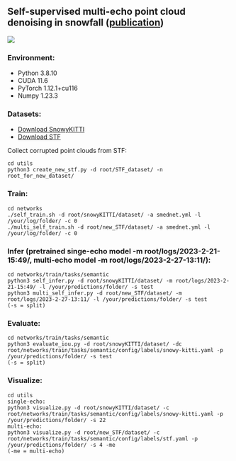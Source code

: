 ## Self-supervised multi-echo point cloud denoising in snowfall ([publication](https://pdf.sciencedirectassets.com/271524/1-s2.0-S0167865524X00082/1-s2.0-S0167865524002101/main.pdf?X-Amz-Security-Token=IQoJb3JpZ2luX2VjEDYaCXVzLWVhc3QtMSJGMEQCIBYCrPVWgpibboWX7wsxQI%2FeuixkS6KKrXJfu514mla3AiBrPvOMRWtBPMHPqurA7iPtYl83mlv2ezI1zK%2FFOPCT0Cq8BQj%2F%2F%2F%2F%2F%2F%2F%2F%2F%2F%2F8BEAUaDDA1OTAwMzU0Njg2NSIMUGwxzBy6Z4%2FTK5%2ByKpAFyf9zziIog5h31NdRQdodO%2Fcyvcm9tvfrXvM7R9k7aFC2CTgEDlJGgxJZrsr17otBe8txPh6IeoG%2B0S%2B7WLXkdBwQLSHZH1u0xUiL8qbp8RfUOVeyXW5f%2FTOcvuxkTfaFdJctIVr6zjt7HcymoDnGyFTKm2JpCE4ltAOskbQ7XgXkcSc89zhwbH87TgumGlkW5In4rRlIhMFeyjRX4vuwy2AGs0A21XyzhiswI40rmQrVYEjgYxvHijcrnPiXUD2leW4yxaVik8JWl6KGMzbHh5EE4OxXtMiVV4APzYRJB3z5Qh%2FpZhLLEKSneVSkEJArc6%2B3e25jFBizZ6r3uG%2FCiYa89ZrzntoD%2B1uhOYcOdiYikwUhnkFpT2H%2Fvr%2B4S7f4XzUMAqG4frNtQcMyKWzAYTXKEX%2B3j0UUz%2F1lfn2t%2FdkqDmOBE9pELFC1M%2FCRuj%2BYkh73nO1lMpMSs0yytXjqdzP8PUEbsTAnjb3Auf3w89yRrEHZP2rHfyH0GNaC3wQ2xUHzUgSdh5GCP24LRcoQihhmRL0YZRPD49ZFViB0idiL2pAN1lGpt%2BnK%2BbwT9aJo2aRDDtsbRuHgW3iWiPmUaq4ydy0U%2Fypii6ITVA3AoE6mPC2eiZeOeKRUYSsT3DwLhLYTpy%2B8vXjyISdq1NXbKm4xtWT5NWV8ev11YM4IQmUK1cf22a2rhZmk81u3FXPAJ4lx%2BdGOMsWY%2F8RS8bgRgBEPtwOHv0kW8mCwJg8gNgBMxiTqrJzdnnwm3yoiGOq73FJQs1wPB7QkOrqtrbSQhNsIdcUnKHgQ%2BekLzo8TrsqYha1wVhFtwagrI3F2PJEVBuIYSmtIik06zrLtGzprQveV3i2HKNbY0S5xVIdoXVww49fitAY6sgGlpAtWlODPnnbILIjqrkeM25wp%2Fp6AOAbdLOWGhLDKKKSSB3GtB9myji90Ylnyu6u8c10gIq6GXvl7B1Mfnlz2BbUzirc4zgNBV34bBrddJivjJSSn2L5Y5zf7QihPpwCQ6BhT7vqxsUJzHAboMyBkbCE2sVTINn9WvXunMWr27ApzYDonDBidOExzaa1VfVWTiBJSwLWHproV9ZQvMWc3VEoYNsoDwZt0tABzaGk0NeOW&X-Amz-Algorithm=AWS4-HMAC-SHA256&X-Amz-Date=20240718T055302Z&X-Amz-SignedHeaders=host&X-Amz-Expires=300&X-Amz-Credential=ASIAQ3PHCVTYYS26URPN%2F20240718%2Fus-east-1%2Fs3%2Faws4_request&X-Amz-Signature=396ed386cf8a3c9023512d4d7ff9225ecc1d9983f111d1316fca5bcc13e9621e&hash=fcede497906e6629f67ee2420710d3f931d6d7f2cd57bb53a964f0f0f1b991b3&host=68042c943591013ac2b2430a89b270f6af2c76d8dfd086a07176afe7c76c2c61&pii=S0167865524002101&tid=spdf-70382d91-7bc3-4df6-a1dc-35a6470b22bb&sid=c8220e193565d14447998277fde2be0bd2c3gxrqa&type=client&tsoh=d3d3LnNjaWVuY2VkaXJlY3QuY29t&ua=03135c0652565c525d&rr=8a503584ee692ed2&cc=au))

![](https://github.com/alvariseppanen/SMEDNet/blob/main/self_demo.gif)

### Environment: 

- Python 3.8.10
- CUDA 11.6
- PyTorch 1.12.1+cu116
- Numpy 1.23.3

### Datasets:

- [Download SnowyKITTI](https://github.com/alvariseppanen/4DenoiseNet)
- [Download STF](https://github.com/princeton-computational-imaging/SeeingThroughFog)

Collect corrupted point clouds from STF:

```
cd utils
python3 create_new_stf.py -d root/STF_dataset/ -n root_for_new_dataset/
```

### Train:
```
cd networks
./self_train.sh -d root/snowyKITTI/dataset/ -a smednet.yml -l /your/log/folder/ -c 0
./multi_self_train.sh -d root/new_STF/dataset/ -a smednet.yml -l /your/log/folder/ -c 0 
```

### Infer (pretrained singe-echo model -m root/logs/2023-2-21-15:49/, multi-echo model -m root/logs/2023-2-27-13:11/):
```
cd networks/train/tasks/semantic
python3 self_infer.py -d root/snowyKITTI/dataset/ -m root/logs/2023-2-21-15:49/ -l /your/predictions/folder/ -s test
python3 multi_self_infer.py -d root/new_STF/dataset/ -m root/logs/2023-2-27-13:11/ -l /your/predictions/folder/ -s test
(-s = split)
```

### Evaluate:
```
cd networks/train/tasks/semantic
python3 evaluate_iou.py -d root/snowyKITTI/dataset/ -dc root/networks/train/tasks/semantic/config/labels/snowy-kitti.yaml -p /your/predictions/folder/ -s test
(-s = split)
```

### Visualize:
```
cd utils
single-echo:
python3 visualize.py -d root/snowyKITTI/dataset/ -c root/networks/train/tasks/semantic/config/labels/snowy-kitti.yaml -p /your/predictions/folder/ -s 22
multi-echo:
python3 visualize.py -d root/new_STF/dataset/ -c root/networks/train/tasks/semantic/config/labels/stf.yaml -p /your/predictions/folder/ -s 4 -me 
(-me = multi-echo)
```
